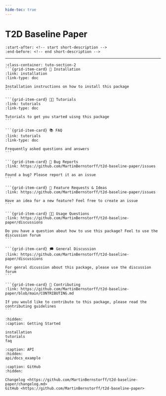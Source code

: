 ```yaml
---
hide-toc: true
---
```


# T2D Baseline Paper


```{include} ../README.md
:start-after: <!-- start short-description -->
:end-before: <!-- end short-description -->
```

---

````{grid} 1 1 2 2
:class-container: tuto-section-2
```{grid-item-card} 🔧 Installation
:link: installation
:link-type: doc

Installation instructions on how to install this package
```

```{grid-item-card} 👩‍💻 Tutorials
:link: tutorials
:link-type: doc

Tutorials to get you started uisng this package
```

```{grid-item-card} 📚 FAQ
:link: tutorials
:link-type: doc

Frequently asked questions and answers
```

```{grid-item-card} 🚨 Bug Reports
:link: https://github.com/MartinBernstorff/t2d-baseline-paper/issues

Found a bug? Please report it as an issue
```

```{grid-item-card} 🎁 Feature Requests & Ideas
:link: https://github.com/MartinBernstorff/t2d-baseline-paper/issues

Have an idea for a new feature? Feel free to create an issue 
```

```{grid-item-card} 👩‍💻 Usage Questions
:link: https://github.com/MartinBernstorff/t2d-baseline-paper/discussions

Do you have a question about how to use this package? Feel to use the discussion forum
```

```{grid-item-card} 🗯 General Discussion
:link: https://github.com/MartinBernstorff/t2d-baseline-paper/discussions

For genral dicussion about this package, please use the discussion forum
```

```{grid-item-card} 📝 Contributing
:link: https://github.com/MartinBernstorff/t2d-baseline-paper/blob/main/CONTRIBUTING.md

If you would like to contribute to this package, please read the contributing guidelines
```
````


```{toctree}
:hidden:
:caption: Getting Started

installation
tutorials
faq
```

```{toctree}
:caption: API
:hidden:
api/docs_example
```

```{toctree}
:caption: GitHub
:hidden:

Changelog <https://github.com/MartinBernstorff/t2d-baseline-paper/changelog.md>
GitHub <https://github.com/MartinBernstorff/t2d-baseline-paper>
```
